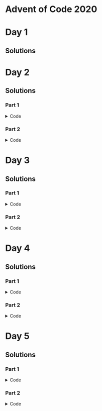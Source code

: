 # Advent of Code 2020

# Day 1

## Solutions


# Day 2

## Solutions

### Part 1

<details><summary>Code</summary>
{% highlight python %}
import itertools
import pathlib
import re
import sys
from dataclasses import dataclass
from typing import List, NewType, Optional, Tuple

import pydantic
from rich import print


class PasswordPolicy(pydantic.BaseModel):
    occurence_min: int
    occurence_max: int
    character: str = pydantic.Field(max_length=1)


Password = NewType("Password", str)


def solve(puzzle_input: List[Tuple[PasswordPolicy, Password]]) -> int:
    counter_valid = 0
    for policy, password in puzzle_input:
        occurences_in_password = len(re.findall(policy.character, password))
        if (
            occurences_in_password >= policy.occurence_min
            and occurences_in_password <= policy.occurence_max
        ):
            counter_valid += 1
        else:
            print(
                f"[bold red]Invalid[/bold red] password: [bold blue]{password}[/bold blue]\n"
                f"[bold red]{occurences_in_password}[/bold red] is outside of "
                f"[{policy.occurence_min},{policy.occurence_max}]\n"
            )
    return counter_valid


def parse_line(line: str) -> Optional[Tuple[PasswordPolicy, Password]]:
    REGEX_PATTERN = r"(\d+)-(\d+) (\D): (\D+)\n"
    match = re.match(REGEX_PATTERN, line)
    if match is None:
        return None
    policy = PasswordPolicy(
        occurence_min=match.group(1),
        occurence_max=match.group(2),
        character=match.group(3),
    )
    password = Password(match.group(4))
    return (policy, password)


def parse_input(
    input_lines: List[str],
) -> List[Tuple[PasswordPolicy, Password]]:
    puzzle_input = []
    for line in input_lines:
        result = parse_line(line)
        if result is not None:
            puzzle_input.append(result)
    return puzzle_input


if __name__ == "__main__":
    input_file = pathlib.Path(".") / sys.argv[1]
    with open(input_file) as open_file:
        puzzle_input = parse_input(open_file.readlines())
    solution = solve(puzzle_input)
    print(f"The solution to this puzzle is [bold green]{solution}")
{% endhighlight %}
</details>


### Part 2

<details><summary>Code</summary>
{% highlight python %}
import itertools
import pathlib
import re
import sys
from dataclasses import dataclass
from typing import List, NewType, Optional, Tuple

import pydantic
from rich import print


class PasswordPolicy(pydantic.BaseModel):
    position_first: int
    position_second: int
    character: str = pydantic.Field(max_length=1)


Password = NewType("Password", str)


def solve(puzzle_input: List[Tuple[PasswordPolicy, Password]]) -> int:
    counter_valid = 0
    for policy, password in puzzle_input:
        char_in_first_position = (
            policy.character == password[policy.position_first - 1]
        )
        char_in_second_position = (
            policy.character == password[policy.position_second - 1]
        )
        if char_in_first_position != char_in_second_position:
            counter_valid += 1
        else:
            print(
                f"[bold red]Invalid[/bold red] password: [bold blue]{password}[/bold blue]\n"
                f"[bold red]{policy.character}[/bold red] searched in either position {policy.position_first} or {policy.position_second}\n"
                f"Position {policy.position_first}: [bold red]{password[policy.position_first - 1]}[/bold red]\n"
                f"Position {policy.position_second}: [bold red]{password[policy.position_second - 1]}[/bold red]\n"
            )
    return counter_valid


def parse_line(line: str) -> Optional[Tuple[PasswordPolicy, Password]]:
    REGEX_PATTERN = r"(\d+)-(\d+) (\D): (\D+)\n"
    match = re.match(REGEX_PATTERN, line)
    if match is None:
        return None
    policy = PasswordPolicy(
        position_first=match.group(1),
        position_second=match.group(2),
        character=match.group(3),
    )
    password = Password(match.group(4))
    return (policy, password)


def parse_input(
    input_lines: List[str],
) -> List[Tuple[PasswordPolicy, Password]]:
    puzzle_input = []
    for line in input_lines:
        result = parse_line(line)
        if result is not None:
            puzzle_input.append(result)
    return puzzle_input


if __name__ == "__main__":
    input_file = pathlib.Path(".") / sys.argv[1]
    with open(input_file) as open_file:
        puzzle_input = parse_input(open_file.readlines())
    solution = solve(puzzle_input)
    print(f"The solution to this puzzle is [bold green]{solution}")
{% endhighlight %}
</details>



# Day 3

## Solutions

### Part 1

<details><summary>Code</summary>
{% highlight python %}
import math
import pathlib
import sys
from dataclasses import dataclass
from typing import List, Set

import numpy as np  # type: ignore
from rich import print


@dataclass(frozen=True)
class Position:
    x: int
    y: int


@dataclass
class Field:
    width: int
    height: int
    trees: Set[Position]


def solve(field: Field, step_x=3, step_y=1) -> int:
    # get positions traveled
    steps_to_bottom = field.height // step_y
    positions_traveled = {
        Position(x=x, y=y)
        for x, y in zip(
            np.arange(0, steps_to_bottom * step_x, step_x),
            np.arange(0, steps_to_bottom * step_y, step_y),
        )
    }

    # get all positions of relevant trees
    width_traveled = steps_to_bottom * step_x
    fields_needed = math.ceil(width_traveled / field.width)
    trees_full = {
        Position(x=tree.x + n_field * field.width, y=tree.y)
        for tree in field.trees
        for n_field in range(0, fields_needed)
    }

    # intersection
    count_trees_passed = len(positions_traveled.intersection(trees_full))
    return count_trees_passed


def parse_input(
    input_lines: List[str],
) -> Field:
    trees = {
        Position(x=x, y=y)
        for y, line in enumerate(input_lines)
        for x, char in enumerate(line)
        if char == "#"
    }
    height = len(input_lines)
    width = len(input_lines[0])
    return Field(width=width, height=height, trees=trees)


if __name__ == "__main__":
    input_file = pathlib.Path(".") / sys.argv[1]
    with open(input_file) as open_file:
        puzzle_input = parse_input(open_file.read().splitlines())
    solution = solve(puzzle_input)
    print(
        f"I encounter [bold green]{solution}[/bold green] trees "
        "following a slope of right 3 and down 1."
    )

{% endhighlight %}
</details>


### Part 2

<details><summary>Code</summary>
{% highlight python %}
import math
import pathlib
import sys
from dataclasses import dataclass
from typing import List, Set, Tuple

import numpy as np  # type: ignore
from rich import print


@dataclass(frozen=True)
class Position:
    x: int
    y: int


@dataclass
class Field:
    width: int
    height: int
    trees: Set[Position]


def count_trees_for_slope(field: Field, step_x=3, step_y=1) -> int:
    # get positions traveled
    steps_to_bottom = field.height // step_y
    positions_traveled = {
        Position(x=x, y=y)
        for x, y in zip(
            np.arange(0, steps_to_bottom * step_x, step_x),
            np.arange(0, steps_to_bottom * step_y, step_y),
        )
    }

    # get all positions of relevant trees
    width_traveled = steps_to_bottom * step_x
    fields_needed = math.ceil(width_traveled / field.width)
    trees_full = {
        Position(x=tree.x + n_field * field.width, y=tree.y)
        for tree in field.trees
        for n_field in range(0, fields_needed)
    }

    # intersection
    count_trees_passed = len(positions_traveled.intersection(trees_full))
    return count_trees_passed


def solve(
    field: Field,
    slopes: List[Tuple[int, int]] = [(1, 1), (3, 1), (5, 1), (7, 1), (1, 2)],
):
    solution = 1
    for slope in slopes:
        count_trees = count_trees_for_slope(
            field, step_x=slope[0], step_y=slope[1]
        )
        solution *= count_trees
        print(
            f"Found [bold green]{count_trees}[/bold green] trees for the slope"
            f" ({slope[0]} right, {slope[1]} down)."
        )
    return solution


def parse_input(
    input_lines: List[str],
) -> Field:
    trees = {
        Position(x=x, y=y)
        for y, line in enumerate(input_lines)
        for x, char in enumerate(line)
        if char == "#"
    }
    height = len(input_lines)
    width = len(input_lines[0])
    return Field(width=width, height=height, trees=trees)


if __name__ == "__main__":
    input_file = pathlib.Path(".") / sys.argv[1]
    with open(input_file) as open_file:
        puzzle_input = parse_input(open_file.read().splitlines())
    solution = solve(puzzle_input)
    print(
        f"Multiplication of the number of trees encountered along the "
        f"different slopes, results in [bold green]{solution}[/bold green]."
    )

{% endhighlight %}
</details>



# Day 4

## Solutions

### Part 1

<details><summary>Code</summary>
{% highlight python %}
import logging
import pathlib
import re
from typing import Dict, List, Optional

import click
import pydantic
from rich import print
from rich.logging import RichHandler


class Passport(pydantic.BaseModel):
    byr: str  # (Birth Year)
    iyr: int  # (Issue Year)
    eyr: int  # (Expiration Year)
    hgt: str  # (Height)
    hcl: str  # (Hair Color)
    ecl: str  # (Eye Color)
    pid: str  # (Passport ID)
    cid: Optional[str] = None  # (Country ID)


def solve(input_passports: List[Dict]) -> int:
    count_valid_passports = 0
    for passport in input_passports:
        try:
            Passport.parse_obj(passport)
            count_valid_passports += 1
        except Exception as e:
            logging.debug(e)

    return count_valid_passports


def parse_input(
    input_lines: List[str],
) -> List[Dict]:
    PASSPORT_PATTERN = r"(\w+):(#?\w+)"
    passports: List[Dict] = []
    passport: Dict = {}
    for line in input_lines:
        matches = re.findall(PASSPORT_PATTERN, line)
        if not matches:
            passports.append(passport)
            passport = {}
            continue

        passport_entries = {match[0]: match[1] for match in matches}
        passport.update(passport_entries)
    passports.append(passport)  # add last entry
    return passports


@click.command()
@click.argument("input_filename", type=str)
@click.option("--debug", type=bool, default=False, is_flag=True)
def cli(input_filename, debug):
    level = logging.DEBUG if debug else logging.INFO
    logging.basicConfig(level=level, handlers=[RichHandler()])
    input_file = pathlib.Path(".") / input_filename
    with open(input_file) as open_file:
        puzzle_input = parse_input(open_file.read().splitlines())
    solution = solve(puzzle_input)
    print(f"[bold green]{solution}[/bold green] of the passports are valid.")


if __name__ == "__main__":
    cli()

{% endhighlight %}
</details>


### Part 2

<details><summary>Code</summary>
{% highlight python %}
import logging
import pathlib
import re
from typing import Dict, List, Optional

import click
import pydantic
from rich import print
from rich.logging import RichHandler

HEIGHT_REGEX = r"^(\d+)(cm|in)$"
HEIGHT_BOUNDS = {"cm": (150, 193), "in": (59, 76)}
HAIR_REGEX = r"^#[0-9a-f]{6}$"
EYE_COLORS = ("amb", "blu", "brn", "gry", "grn", "hzl", "oth")
PID_REGEX = r"^\d{9}$"


class Passport(pydantic.BaseModel):
    byr: int = pydantic.Field(ge=1920, le=2002)  # (Birth Year)
    iyr: int = pydantic.Field(ge=2010, le=2020)  # (Issue Year)
    eyr: int = pydantic.Field(ge=2020, le=2030)  # (Expiration Year)
    hgt: str = pydantic.Field(regex=HEIGHT_REGEX)  # (Height)
    hcl: str = pydantic.Field(regex=HAIR_REGEX)  # (Hair Color)
    ecl: str  # (Eye Color)
    pid: str = pydantic.Field(regex=PID_REGEX)  # (Passport ID)
    cid: Optional[str] = None  # (Country ID)

    @pydantic.validator("hgt")
    def check_height_values(cls, v):
        match = re.match(HEIGHT_REGEX, v)
        value, unit = match.group(1), match.group(2)
        if (int(value) >= HEIGHT_BOUNDS[unit][0]) and (
            int(value) <= HEIGHT_BOUNDS[unit][1]
        ):
            return v

        raise ValueError("Height {v} is invalid.")

    @pydantic.validator("ecl")
    def check_allowed_values(cls, v):
        if v in EYE_COLORS:
            return v
        raise ValueError("Eye color {v} is invalid.")


def solve(input_passports: List[Dict]) -> int:
    count_valid_passports = 0
    for passport in input_passports:
        print(passport)
        try:
            Passport.parse_obj(passport)
            count_valid_passports += 1
            print("Count increment +1")
        except Exception as e:
            logging.debug(e)

    return count_valid_passports


def parse_input(
    input_lines: List[str],
) -> List[Dict]:
    PASSPORT_PATTERN = r"(\w+):(#?\w+)"
    passports: List[Dict] = []
    passport: Dict = {}
    for line in input_lines:
        matches = re.findall(PASSPORT_PATTERN, line)
        if not matches:
            passports.append(passport)
            passport = {}
            continue

        passport_entries = {match[0]: match[1] for match in matches}
        passport.update(passport_entries)
    passports.append(passport)  # add last entry
    return passports


@click.command()
@click.argument("input_filename", type=str)
@click.option("--debug", type=bool, default=False, is_flag=True)
def cli(input_filename, debug):
    level = logging.DEBUG if debug else logging.INFO
    logging.basicConfig(level=level, handlers=[RichHandler()])
    input_file = pathlib.Path(".") / input_filename
    with open(input_file) as open_file:
        puzzle_input = parse_input(open_file.read().splitlines())
    solution = solve(puzzle_input)
    print(f"[bold green]{solution}[/bold green] of the passports are valid.")


if __name__ == "__main__":
    cli()

{% endhighlight %}
</details>



# Day 5

## Solutions

### Part 1

<details><summary>Code</summary>
{% highlight python %}
import logging
import pathlib
import re
from dataclasses import dataclass
from typing import List

import click
from rich import print
from rich.logging import RichHandler

row_to_binary = {"F": "0", "B": "1"}
col_to_binary = {"L": "0", "R": "1"}


@dataclass
class BoardingPass:
    row: int
    col: int
    id: int

    @classmethod
    def create_from_code(cls, code: str):
        REGEX_SEAT = r"^([FB]{7})([LR]{3})$"
        match = re.match(REGEX_SEAT, code)
        if match is None:
            raise ValueError(f"Code {code} does not have the required format")

        row_binary = "".join(map(row_to_binary.get, match.group(1)))
        col_binary = "".join(map(col_to_binary.get, match.group(2)))
        row = int(row_binary, 2)
        col = int(col_binary, 2)
        id = row * 8 + col
        return cls(row=row, col=col, id=id)


def solve(boarding_passes: List[BoardingPass]) -> int:
    return max([boarding_pass.id for boarding_pass in boarding_passes])


def parse_input(
    input_lines: List[str],
) -> List[BoardingPass]:
    boarding_passes = [
        BoardingPass.create_from_code(line) for line in input_lines
    ]
    return boarding_passes


@click.command()
@click.argument("input_filename", type=str)
@click.option("--debug", type=bool, default=False, is_flag=True)
def cli(input_filename, debug):
    level = logging.DEBUG if debug else logging.INFO
    logging.basicConfig(level=level, handlers=[RichHandler()])
    input_file = pathlib.Path(".") / input_filename
    with open(input_file) as open_file:
        puzzle_input = parse_input(open_file.read().splitlines())
    solution = solve(puzzle_input)
    print(
        "Highest seat ID on a boarding pass is "
        f"[bold green]{solution}[/bold green]."
    )


if __name__ == "__main__":
    cli()

{% endhighlight %}
</details>


### Part 2

<details><summary>Code</summary>
{% highlight python %}
import logging
import pathlib
import re
from dataclasses import dataclass
from typing import List, Optional

import click
from rich import print
from rich.logging import RichHandler

row_to_binary = {"F": "0", "B": "1"}
col_to_binary = {"L": "0", "R": "1"}


@dataclass
class BoardingPass:
    row: int
    col: int
    id: int

    @classmethod
    def create_from_code(cls, code: str):
        REGEX_SEAT = r"^([FB]{7})([LR]{3})$"
        match = re.match(REGEX_SEAT, code)
        if match is None:
            raise ValueError(f"Code {code} does not have the required format")
        row_binary = "".join(map(row_to_binary.get, match.group(1)))
        col_binary = "".join(map(col_to_binary.get, match.group(2)))
        row = int(row_binary, 2)
        col = int(col_binary, 2)
        id = row * 8 + col
        return cls(row=row, col=col, id=id)


def solve(boarding_passes: List[BoardingPass]) -> Optional[int]:
    seat_ids = {boarding_pass.id for boarding_pass in boarding_passes}
    for seat_id in range(min(seat_ids), max(seat_ids)):
        if seat_id not in seat_ids:
            return seat_id
    return None


def parse_input(
    input_lines: List[str],
) -> List[BoardingPass]:
    boarding_passes = [
        BoardingPass.create_from_code(line) for line in input_lines
    ]
    return boarding_passes


@click.command()
@click.argument("input_filename", type=str)
@click.option("--debug", type=bool, default=False, is_flag=True)
def cli(input_filename, debug):
    level = logging.DEBUG if debug else logging.INFO
    logging.basicConfig(level=level, handlers=[RichHandler()])
    input_file = pathlib.Path(".") / input_filename
    with open(input_file) as open_file:
        puzzle_input = parse_input(open_file.read().splitlines())
    solution = solve(puzzle_input)
    print(f"My seat ID is [bold green]{solution}[/bold green].")


if __name__ == "__main__":
    cli()

{% endhighlight %}
</details>



